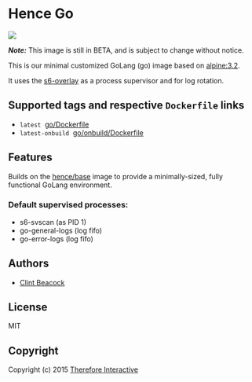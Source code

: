 # Hence Go

[![](https://badge.imagelayers.io/hence/go:latest.svg)](https://imagelayers.io/?images=hence/go:latest 'Get your own badge on imagelayers.io')

__*Note:*__  This image is still in BETA, and is subject to change without notice.

This is our minimal customized GoLang (go) image based on [alpine:3.2](https://registry.hub.docker.com/_/alpine/).

It uses the [s6-overlay](https://github.com/just-containers/s6-overlay) as a process supervisor and for log rotation.

## Supported tags and respective `Dockerfile` links
* `latest`&nbsp;&nbsp;[go/Dockerfile](https://github.com/hence-io/images/blob/master/go/Dockerfile)
* `latest-onbuild`&nbsp;&nbsp;[go/onbuild/Dockerfile](https://github.com/hence-io/images/blob/master/go/onbuild/Dockerfile)

## Features
Builds on the [hence/base](https://registry.hub.docker.com/u/hence/base/) image to provide a minimally-sized, fully functional GoLang environment.

### Default supervised processes:
* s6-svscan (as PID 1)
* go-general-logs (log fifo)
* go-error-logs (log fifo)

## Authors
* [Clint Beacock](https://github.com/clintbeacock)

## License
MIT

## Copyright
Copyright (c) 2015 [Therefore Interactive](http://therefore.ca)
